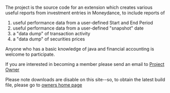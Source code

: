 The project is the source code for an extension which creates various useful reports from investment entries in Moneydance, to include reports of

  1. useful performance data from a user-defined Start and End Period
  1. useful performance data from a user-defined "snapshot" date
  1. a "data dump" of transaction activity
  1. a "data dump" of securities prices

Anyone who has a basic knowledge of java and financial accounting is welcome to participate.

If you are interested in becoming a member please send an email to [Project Owner](mailto:dkfurrow@gmail.com?subject=Moneydance_Investment_Reports_Code_Project)

Please note downloads are disable on this site--so, to obtain the latest build file, please go to [owners home page](http://sites.google.com/site/dkfurrow/investment-reports)